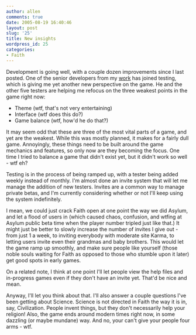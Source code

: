 ```yaml
---
author: allen
comments: true
date: 2005-08-19 16:40:46
layout: post
slug: '25'
title: New insights
wordpress_id: 25
categories:
- Faith
---
```


Development is going well, with a couple dozen improvements since I last posted. One of the senior developers from my [work](http://discoverysoft.com) has joined testing, which is giving me yet another new perspective on the game. He and the other five testers are helping me refocus on the three weakest points in the game right now:

- Theme (wtf, that's not very entertaining)
- Interface (wtf does this do?)
- Game balance (wtf, how'd he do that?)

It may seem odd that these are three of the most vital parts of a game, and yet are the weakest. While this was mostly planned, it makes for a fairly dull game. Annoyingly, these things need to be built around the game mechanics and features, so only now are they becoming the focus. One time I tried to balance a game that didn't exist yet, but it didn't work so well - wtf eh?

Testing is in the process of being ramped up, with a tester being added weekly instead of monthly. I'm almost done an invite system that will let me manage the addition of new testers. Invites are a common way to manage private betas, and I'm currently considering whether or not I'll keep using the system indefinitely.

I mean, we could just crack Faith open at one point the way we did Asylum, and let a flood of users in (which caused chaos, confusion, and wtfing at Asylum public beta time when the player number tripled just like that.) It might just be better to slowly increase the number of invites I give out - from just 1 a week, to inviting everybody with moderate site Karma, to letting users invite even their grandmas and baby brothers. This would let the game ramp up smoothly, and make sure people like yourself (those noble souls waiting for Faith as opposed to those who stumble upon it later) get good spots in early games.

On a related note, I think at one point I'll let people view the help files and in-progress games even if they don't have an invite yet. That'd be nice and mean.

Anyway, I'll let you think about that. I'll also answer a couple questions I've been getting about Science. Science is not directed in Faith the way it is in, say, Civilization. People invent things, but they don't necessarily help your religion! Also, the game ends around modern times right now, in some dazzling (or maybe mundane) way. And no, your can't give your people four arms - wtf.
